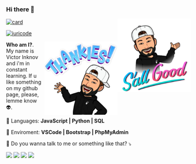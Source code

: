 ### Hi there 👋

<!--
**victorinknov/victorinknov** is a ✨ _special_ ✨ repository because its `README.md` (this file) appears on your GitHub profile.

Here are some ideas to get you started:

- 🔭 I’m currently working on ...
- 🌱 I’m currently learning ...
- 👯 I’m looking to collaborate on ...
- 🤔 I’m looking for help with ...
- 💬 Ask me about ...
- 📫 How to reach me: ...
- 😄 Pronouns: ...
- ⚡ Fun fact: ...
-->

<img src="https://github.com/victorinknov/victorinknov/blob/main/me.png" min-width="200px" max-width="200px" width="200px" align="right" alt="Computador iuriCode">

[![card](https://github-readme-stats.vercel.app/api?username=victorinknov&theme=dracula)](https://github.com/victorinknov/)

[![iuricode](https://github-readme-stats.vercel.app/api/top-langs/?username=victorinknov&hide=html&layout=compact&theme=dracula)](https://github.com/victorinknov/)

<img src="https://github.com/victorinknov/victorinknov/blob/main/me-1.png" min-width="200px" max-width="200px" width="200px" align="right" alt="Computador iuriCode">

<p align="left"> 
   <strong>Who am I?</strong>.<br>
  My name is Victor Inknov and i'm in constant learning. If u like something on my github page, please, lemme know 👽.
</p>

<p align="left">
  🦄 Languages: <strong>JavaScript | Python | SQL </strong>
</p>

<p align="left">
  💼 Enviroment: <strong>VSCode | Bootstrap | PhpMyAdmin </strong>
</p>

<p align="left">
  💌 Do you wanna talk to me or something like that? ⤵️
</p>

<p align="left">
   <a href="https://www.linkedin.com/in/victor-inknov/" alt="Linkedin">
  <img src="https://img.shields.io/badge/-Linkedin-0e76a8?style=flat-square&logo=Linkedin&logoColor=white&link=https://www.linkedin.com/in/victor-inknov/" /></a>

  <a href="https://wa.me/5511960687340" alt="WhatsApp">
  <img src="https://img.shields.io/badge/-WhatsApp-25d366?style=flat-square&labelColor=25d366&logo=whatsapp&logoColor=white&link=https://wa.me/5511960687340"/></a>

  <a href="https://fb.com/victor.inknov" alt="Facebook">
  <img src="https://img.shields.io/badge/-Facebook-3b5998?style=flat-square&labelColor=3b5998&logo=facebook&logoColor=white&link=https://fb.com/victor.inknov"/></a>

  <a href="https://instagram.com/victorinknov/" alt="Instagram">
  <img src="https://img.shields.io/badge/-Instagram-DF0174?style=flat-square&labelColor=DF0174&logo=instagram&logoColor=white&link=https://instagram.com/victorinknov/"/></a>
</p>  

